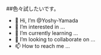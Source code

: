 ##色々試したいです。


- 👋 Hi, I’m @Yoshy-Yamada
- 👀 I’m interested in ...
- 🌱 I’m currently learning ...
- 💞️ I’m looking to collaborate on ...
- 📫 How to reach me ...

<!---
Yoshy-Yamada/Yoshy-Yamada is a ✨ special ✨ repository because its `README.md` (this file) appears on your GitHub profile.
You can click the Preview link to take a look at your changes.
--->
